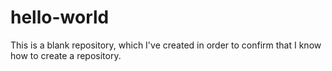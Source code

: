hello-world
===========

This is a blank repository, which I've created in order to confirm that I know how to create a repository. 
